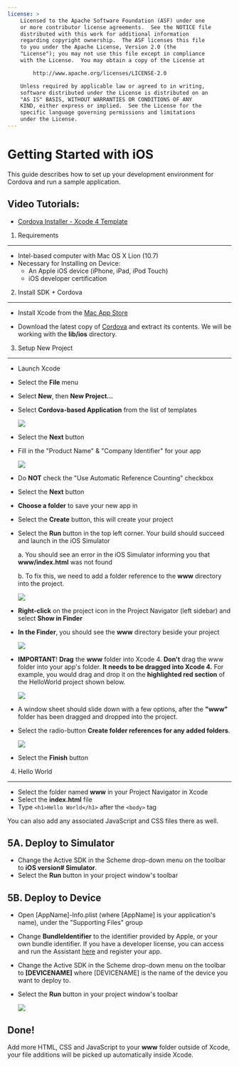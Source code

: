 ```yaml
---
license: >
    Licensed to the Apache Software Foundation (ASF) under one
    or more contributor license agreements.  See the NOTICE file
    distributed with this work for additional information
    regarding copyright ownership.  The ASF licenses this file
    to you under the Apache License, Version 2.0 (the
    "License"); you may not use this file except in compliance
    with the License.  You may obtain a copy of the License at

        http://www.apache.org/licenses/LICENSE-2.0

    Unless required by applicable law or agreed to in writing,
    software distributed under the License is distributed on an
    "AS IS" BASIS, WITHOUT WARRANTIES OR CONDITIONS OF ANY
    KIND, either express or implied.  See the License for the
    specific language governing permissions and limitations
    under the License.
---
```


Getting Started with iOS
========================

This guide describes how to set up your development environment for Cordova and run a sample application.

Video Tutorials:
----------------

- [Cordova Installer - Xcode 4 Template](http://www.youtube.com/v/R9zktJUN7AI?autoplay=1)


1. Requirements
---------------
- Intel-based computer with Mac OS X Lion (10.7)
- Necessary for Installing on Device:
    - An Apple iOS device (iPhone, iPad, iPod Touch)
    - iOS developer certification


2. Install SDK + Cordova
------------------------

- Install Xcode from the [Mac App Store](http://itunes.apple.com/us/app/xcode/id497799835?mt=12) </p>
- Download the latest copy of [Cordova](http://phonegap.com/download) and extract its contents. We will be working with the **lib/ios** directory.


3. Setup New Project
--------------------

- Launch Xcode
- Select the **File** menu
- Select **New**, then **New Project...**
- Select **Cordova-based Application** from the list of templates

    ![](img/guide/platforms/ios/XCode4-templates.png)
- Select the **Next** button
- Fill in the "Product Name" &amp; "Company Identifier" for your app

    ![](img/guide/platforms/ios/xcode4-name_your_app.png)
    
- Do **NOT** check the "Use Automatic Reference Counting" checkbox
- Select the **Next** button
- **Choose a folder** to save your new app in
- Select the **Create** button, this will create your project
- Select the **Run** button in the top left corner. Your build should succeed and launch in the iOS Simulator

    a. You should see an error in the iOS Simulator informing you that **www/index.html** was not found
    
    b. To fix this, we need to add a folder reference to the **www** directory into the project. 
    
    ![](img/guide/platforms/ios/index-not-found.png)

- **Right-click** on the project icon in the Project Navigator (left sidebar) and select **Show in Finder**
- **In the Finder**, you should see the **www** directory beside your project

    ![](img/guide/platforms/ios/www-folder.png)

- **IMPORTANT**! **Drag** the **www** folder into Xcode 4. **Don't** drag the www folder into your app's folder. **It needs to be dragged into Xcode 4.** For example, you would drag and drop it on the **highlighted red section** of the HelloWorld project shown below.
    
    ![](img/guide/platforms/ios/project.jpg)
- A window sheet should slide down with a few options, after the **"www"** folder has been dragged and dropped into the project. 
- Select the radio-button **Create folder references for any added folders**.

    ![](img/guide/platforms/ios/create-folder-reference.png)

- Select the **Finish** button


4. Hello World
--------------

- Select the folder named **www** in your Project Navigator in Xcode
- Select the **index.html** file
- Type `<h1>Hello World</h1>` after the `<body>` tag

You can also add any associated JavaScript and CSS files there as well.
    
    
5A. Deploy to Simulator
-----------------------

- Change the Active SDK in the Scheme drop-down menu on the toolbar to **iOS version# Simulator**.
- Select the **Run** button in your project window's toolbar


5B. Deploy to Device
--------------------

- Open [AppName]-Info.plist (where [AppName] is your application's name), under the "Supporting Files" group
- Change **BundleIdentifier** to the identifier provided by Apple, or your own bundle identifier. If you have a developer license, you can access and run the Assistant [here](http://developer.apple.com/iphone/manage/overview/index.action) and register your app.
- Change the Active SDK in the Scheme drop-down menu on the toolbar to **[DEVICENAME]** where [DEVICENAME] is the name of the device you want to deploy to.
- Select the **Run** button in your project window's toolbar

    ![](img/guide/platforms/ios/HelloWorldiPhone4.png)    


Done!
-----

Add more HTML, CSS and JavaScript to your **www** folder outside of Xcode, your file additions will be picked up automatically inside Xcode.
